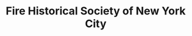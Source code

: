 ---
layout: repo
title: "Fire Historical Society of New York City"
id: 21261
permalink: repos/21261/
---